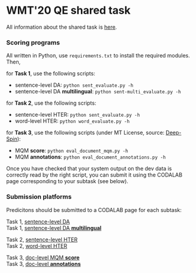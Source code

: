 # WMT'20 QE shared task

All information about the shared task is [here](http://www.statmt.org/wmt20/quality-estimation-task.html).

### Scoring programs
All written in Python, use `requirements.txt` to install the required modules.
Then, 

for **Task 1**, use the following scripts:
* sentence-level DA:  `python sent_evaluate.py -h` 
* sentence-level DA **multilingual**:  `python sent-multi_evaluate.py -h` 

for **Task 2**, use the following scripts:
* sentence-level HTER:  `python sent_evaluate.py -h` 
* word-level HTER:  `python word_evaluate.py -h`

for **Task 3**, use the following scripts (under MT License, source: [Deep-Spin](https://github.com/deep-spin/qe-evaluation)):
* MQM **score**: `python eval_document_mqm.py -h`
* MQM **annotations**: `python eval_document_annotations.py -h`

Once you have checked that your system output on the dev data is correctly read by the right script, you can submit it using the CODALAB page corresponding to your subtask (see below).

### Submission platforms

Predicitons should be submitted to a CODALAB page for each subtask:

Task 1,  [sentence-level DA](https://competitions.codalab.org/competitions/24447)  
Task 1, [sentence-level DA **multilingual**](https://competitions.codalab.org/competitions/24447)

Task 2, [sentence-level HTER](https://competitions.codalab.org/competitions/24515)  
Task 2, [word-level HTER](https://competitions.codalab.org/competitions/24728)

Task 3, [doc-level MQM **score**](https://competitions.codalab.org/competitions/24762)  
Task 3, [doc-level **annotations**](https://competitions.codalab.org/competitions/24763)
